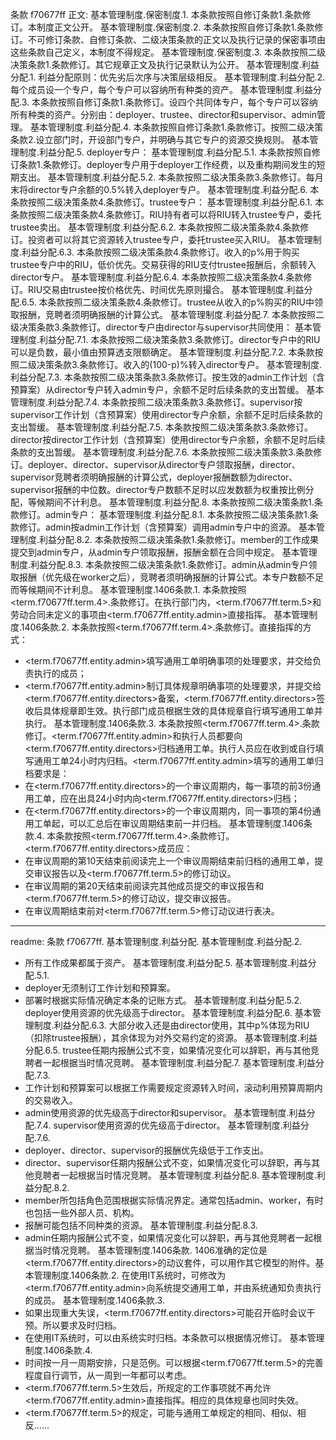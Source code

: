条款 f70677ff 正文:
基本管理制度.保密制度.1. 本条款按照自修订条款1.条款修订。本制度正文公开。
基本管理制度.保密制度.2. 本条款按照自修订条款1.条款修订。不可修订条款、自修订条款、二级决策条款的正文以及执行记录的保密事项由这些条款自己定义，本制度不得规定。
基本管理制度.保密制度.3. 本条款按照二级决策条款1.条款修订。其它规章正文及执行记录默认为公开。
基本管理制度.利益分配.1. 利益分配原则：优先劣后次序与决策层级相反。
基本管理制度.利益分配.2. 每个成员设一个专户，每个专户可以容纳所有种类的资产。
基本管理制度.利益分配.3. 本条款按照自修订条款1.条款修订。设四个共同体专户，每个专户可以容纳所有种类的资产。分别由：deployer、trustee、director和supervisor、admin管理。
基本管理制度.利益分配.4. 本条款按照自修订条款1.条款修订。按照二级决策条款2.设立部门时，开设部门专户，并明确与其它专户的资源交换规则。
基本管理制度.利益分配.5. deployer专户：
基本管理制度.利益分配.5.1. 本条款按照自修订条款1.条款修订。deployer专户用于deployer工作经费，以及重构期间发生的短期支出。
基本管理制度.利益分配.5.2. 本条款按照二级决策条款3.条款修订。每月末将director专户余额的0.5%转入deployer专户。
基本管理制度.利益分配.6. 本条款按照二级决策条款4.条款修订。trustee专户：
基本管理制度.利益分配.6.1. 本条款按照二级决策条款4.条款修订。RIU持有者可以将RIU转入trustee专户，委托trustee卖出。
基本管理制度.利益分配.6.2. 本条款按照二级决策条款4.条款修订。投资者可以将其它资源转入trustee专户，委托trustee买入RIU。
基本管理制度.利益分配.6.3. 本条款按照二级决策条款4.条款修订。收入的p%用于购买trustee专户中的RIU，低价优先。交易获得的RIU支付trustee报酬后，余额转入director专户。
基本管理制度.利益分配.6.4. 本条款按照二级决策条款4.条款修订。RIU交易由trustee按价格优先、时间优先原则撮合。
基本管理制度.利益分配.6.5. 本条款按照二级决策条款4.条款修订。trustee从收入的p%购买的RIU中领取报酬，竞聘者须明确报酬的计算公式。
基本管理制度.利益分配.7. 本条款按照二级决策条款3.条款修订。director专户由director与supervisor共同使用：
基本管理制度.利益分配.7.1. 本条款按照二级决策条款3.条款修订。director专户中的RIU可以是负数，最小值由预算透支限额确定。
基本管理制度.利益分配.7.2. 本条款按照二级决策条款3.条款修订。收入的(100-p)%转入director专户。
基本管理制度.利益分配.7.3. 本条款按照二级决策条款3.条款修订。按生效的admin工作计划（含预算案）从director专户转入admin专户，余额不足时后续条款的支出暂缓。
基本管理制度.利益分配.7.4. 本条款按照二级决策条款3.条款修订。supervisor按supervisor工作计划（含预算案）使用director专户余额，余额不足时后续条款的支出暂缓。
基本管理制度.利益分配.7.5. 本条款按照二级决策条款3.条款修订。director按director工作计划（含预算案）使用director专户余额，余额不足时后续条款的支出暂缓。
基本管理制度.利益分配.7.6. 本条款按照二级决策条款3.条款修订。deployer、director、supervisor从director专户领取报酬，director、supervisor竞聘者须明确报酬的计算公式，deployer报酬数额为director、supervisor报酬的中位数。director专户数额不足时以应发数额为权重按比例分配，等候期间不计利息。
基本管理制度.利益分配.8. 本条款按照二级决策条款1.条款修订。admin专户：
基本管理制度.利益分配.8.1. 本条款按照二级决策条款1.条款修订。admin按admin工作计划（含预算案）调用admin专户中的资源。
基本管理制度.利益分配.8.2. 本条款按照二级决策条款1.条款修订。member的工作成果提交到admin专户，从admin专户领取报酬，报酬金额在合同中规定。
基本管理制度.利益分配.8.3. 本条款按照二级决策条款1.条款修订。admin从admin专户领取报酬（优先级在worker之后），竞聘者须明确报酬的计算公式。本专户数额不足而等候期间不计利息。
基本管理制度.1406条款.1. 本条款按照<term.f70677ff.term.4>.条款修订。在执行部门内，<term.f70677ff.term.5>和劳动合同未定义的事项由<term.f70677ff.entity.admin>直接指挥。
基本管理制度.1406条款.2. 本条款按照<term.f70677ff.term.4>.条款修订。直接指挥的方式：
  - <term.f70677ff.entity.admin>填写通用工单明确事项的处理要求，并交给负责执行的成员；
  - <term.f70677ff.entity.admin>制订具体规章明确事项的处理要求，并提交给<term.f70677ff.entity.directors>备案，<term.f70677ff.entity.directors>签收后具体规章即生效。执行部门成员根据生效的具体规章自行填写通用工单并执行。
基本管理制度.1406条款.3. 本条款按照<term.f70677ff.term.4>.条款修订。<term.f70677ff.entity.admin>和执行人员都要向<term.f70677ff.entity.directors>归档通用工单。执行人员应在收到或自行填写通用工单24小时内归档。<term.f70677ff.entity.admin>填写的通用工单归档要求是：
  - 在<term.f70677ff.entity.directors>的一个审议周期内，每一事项的前3份通用工单，应在出具24小时内向<term.f70677ff.entity.directors>归档；
  - 在<term.f70677ff.entity.directors>的一个审议周期内，同一事项的第4份通用工单起，可以汇总后在审议周期结束前一并归档。
基本管理制度.1406条款.4. 本条款按照<term.f70677ff.term.4>.条款修订。<term.f70677ff.entity.directors>成员应：
  - 在审议周期的第10天结束前阅读完上一个审议周期结束前归档的通用工单，提交审议报告以及<term.f70677ff.term.5>的修订动议。
  - 在审议周期的第20天结束前阅读完其他成员提交的审议报告和<term.f70677ff.term.5>的修订动议，提交审议报告。
  - 在审议周期结束前对<term.f70677ff.term.5>修订动议进行表决。

---
readme:
条款 f70677ff. 基本管理制度.利益分配.
基本管理制度.利益分配.2.
- 所有工作成果都属于资产。
基本管理制度.利益分配.5.
基本管理制度.利益分配.5.1.
- deployer无须制订工作计划和预算案。
- 部署时根据实际情况确定本条的记账方式。
基本管理制度.利益分配.5.2.
deployer使用资源的优先级高于director。
基本管理制度.利益分配.6.
基本管理制度.利益分配.6.3.
大部分收入还是由director使用，其中p%体现为RIU（扣除trustee报酬），其余体现为对外交易约定的资源。
基本管理制度.利益分配.6.5.
trustee任期内报酬公式不变，如果情况变化可以辞职，再与其他竞聘者一起根据当时情况竞聘。
基本管理制度.利益分配.7.
基本管理制度.利益分配.7.3.
- 工作计划和预算案可以根据工作需要规定资源转入时间，滚动利用预算周期内的交易收入。
- admin使用资源的优先级高于director和supervisor。
基本管理制度.利益分配.7.4.
supervisor使用资源的优先级高于director。
基本管理制度.利益分配.7.6.
- deployer、director、supervisor的报酬优先级低于工作支出。
- director、supervisor任期内报酬公式不变，如果情况变化可以辞职，再与其他竞聘者一起根据当时情况竞聘。
基本管理制度.利益分配.8.
基本管理制度.利益分配.8.2.
- member所包括角色范围根据实际情况界定。通常包括admin、worker，有时也包括一些外部人员、机构。
- 报酬可能包括不同种类的资源。
基本管理制度.利益分配.8.3.
- admin任期内报酬公式不变，如果情况变化可以辞职，再与其他竞聘者一起根据当时情况竞聘。
基本管理制度.1406条款.
1406准确的定位是<term.f70677ff.entity.directors>的动议套件，可以用作其它模型的附件。 ​​​
基本管理制度.1406条款.2.
在使用IT系统时，可修改为<term.f70677ff.entity.admin>向系统提交通用工单，并由系统通知负责执行的成员。
基本管理制度.1406条款.3.
- 如果出现重大失误，<term.f70677ff.entity.directors>可能召开临时会议干预。所以要求及时归档。
- 在使用IT系统时，可以由系统实时归档。本条款可以根据情况修订。
基本管理制度.1406条款.4.
- 时间按一月一周期安排，只是范例。可以根据<term.f70677ff.term.5>的完善程度自行调节，从一周到一年都可以考虑。
- <term.f70677ff.term.5>生效后，所规定的工作事项就不再允许<term.f70677ff.entity.admin>直接指挥。相应的具体规章也同时失效。
- <term.f70677ff.term.5>的规定，可能与通用工单规定的相同、相似、相反......
